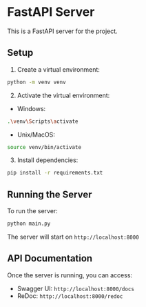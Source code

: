 # FastAPI Server

This is a FastAPI server for the project.

## Setup

1. Create a virtual environment:

```bash
python -m venv venv
```

2. Activate the virtual environment:

- Windows:

```bash
.\venv\Scripts\activate
```

- Unix/MacOS:

```bash
source venv/bin/activate
```

3. Install dependencies:

```bash
pip install -r requirements.txt
```

## Running the Server

To run the server:

```bash
python main.py
```

The server will start on `http://localhost:8000`

## API Documentation

Once the server is running, you can access:

- Swagger UI: `http://localhost:8000/docs`
- ReDoc: `http://localhost:8000/redoc`
